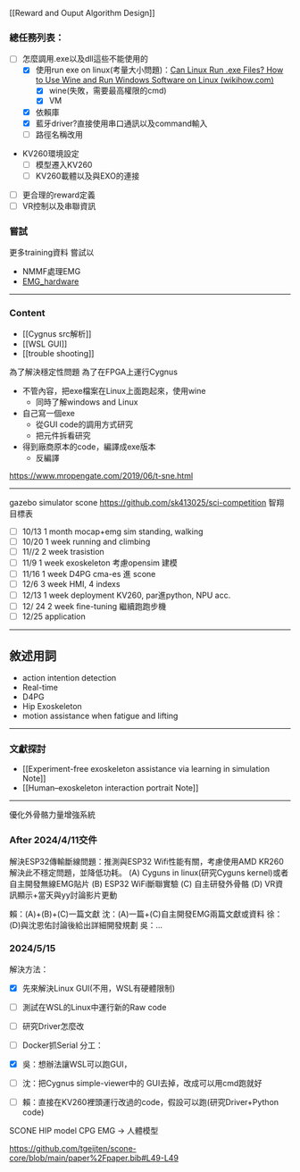 [[Reward and Ouput Algorithm Design]]
### 總任務列表：
- [ ] 怎麼調用.exe以及dll這些不能使用的
	- [x] 使用run exe on linux(考量大小問題)：[Can Linux Run .exe Files? How to Use Wine and Run Windows Software on Linux (wikihow.com)](https://www.wikihow.com/Can-Linux-Run-Exe)
		- [x] wine(失敗，需要最高權限的cmd)
		- [x] VM
	- [x] 依賴庫
	- [x] 藍牙driver?直接使用串口通訊以及command輸入
	- [ ] 路徑名稱改用
- KV260環境設定
	- [ ] 模型遷入KV260
	- [ ] KV260載體以及與EXO的連接
- [ ] 更合理的reward定義
- [ ] VR控制以及串聯資訊

### 嘗試
更多training資料
嘗試以
- NMMF處理EMG
- [EMG_hardware](https://github.com/ultimaterobotics/uMyo)

---
### Content
- [[Cygnus src解析]]
- [[WSL GUI]]
- [[trouble shooting]]

為了解決穩定性問題
為了在FPGA上運行Cygnus
- 不管內容，把exe檔案在Linux上面跑起來，使用wine
	- 同時了解windows and Linux
- 自己寫一個exe
	- 從GUI code的調用方式研究
	- 把元件拆看研究
- 得到廠商原本的code，編譯成exe版本
	- 反編譯

https://www.mropengate.com/2019/06/t-sne.html

---
gazebo simulator
scone
https://github.com/sk413025/sci-competition
智翔目標表
- [ ] 10/13 1 month mocap+emg sim standing, walking
- [ ] 10/20 1 week running and climbing
- [ ] 11//2 2 week trasistion
- [ ] 11/9 1 week exoskeleton 考慮opensim 建模
- [ ] 11/16 1 week D4PG cma-es 進 scone
- [ ] 12/6 3 week HMI, 4 indexs
- [ ] 12/13 1 week deployment KV260, par進python, NPU acc.
- [ ] 12/ 24 2 week fine-tuning 繼續跑跑步機
- [ ] 12/25 application

---
## 敘述用詞
- action intention detection
- Real-time
- D4PG
- Hip Exoskeleton
- motion assistance when fatigue and lifting

---
### 文獻探討
- [[Experiment-free exoskeleton assistance via learning in simulation Note]]
- [[Human–exoskeleton interaction portrait Note]]

---
優化外骨骼力量增強系統
### After 2024/4/11交件
解決ESP32傳輸斷線問題：推測與ESP32 Wifi性能有關，考慮使用AMD KR260解決此不穩定問題，並降低功耗。
(A) Cyguns in linux(研究Cyguns kernel)或者自主開發無線EMG貼片
(B) ESP32 WiFi斷聯實驗
(C) 自主研發外骨骼
(D) VR資訊顯示+當天與yy討論影片更動

賴：(A)+(B)+(C)一篇文獻
沈：(A)一篇+(C)自主開發EMG兩篇文獻或資料
徐：(D)與沈恩佑討論後給出詳細開發規劃
吳：...

### 2024/5/15
解決方法：
- [x] 先來解決Linux GUI(不用，WSL有硬體限制)
- [ ] 測試在WSL的Linux中運行新的Raw code
- [ ] 研究Driver怎麼改
- [ ] Docker抓Serial
分工：
- [x] 吳：想辦法讓WSL可以跑GUI，
- [ ] 沈：把Cygnus simple-viewer中的 GUI去掉，改成可以用cmd跑就好
- [ ] 賴：直接在KV260裡頭運行改過的code，假設可以跑(研究Driver+Python code)


SCONE
HIP model
CPG
EMG -> 人體模型

https://github.com/tgeijten/scone-core/blob/main/paper%2Fpaper.bib#L49-L49
